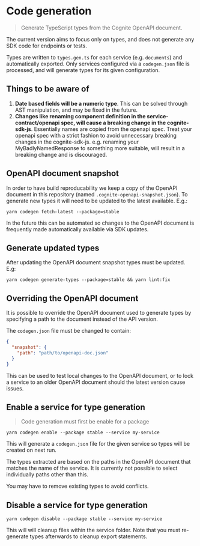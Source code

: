 # Code generation

> Generate TypeScript types from the Cognite OpenAPI document.

The current version aims to focus only on types, and does not generate
any SDK code for endpoints or tests.

Types are written to `types.gen.ts` for each service (e.g. `documents`)
and automatically exported. Only services configured via a `codegen.json`
file is processed, and will generate types for its given configuration.

## Things to be aware of

1. **Date based fields will be a numeric type**. This can be solved through AST manipulation, and may be fixed in the future.
2. **Changes like renaming component definition in the service-contract/openapi spec, will cause a breaking change in the cognite-sdk-js**. Essentially names are copied from the openapi spec. Treat your openapi spec with a strict fashion to avoid unnecessary breaking changes in the cognite-sdk-js. e.g. renaming your MyBadlyNamedResponse to something more suitable, will result in a breaking change and is discouraged.

## OpenAPI document snapshot

In order to have build reproducability we keep a copy of the OpenAPI document
in this repository (named `.cognite-openapi-snapshot.json`). To generate new types
it will need to be updated to the latest available. E.g.:

```console
yarn codegen fetch-latest --package=stable
```

In the future this can be automated so changes to the OpenAPI document is
frequently made automatically available via SDK updates.

## Generate updated types

After updating the OpenAPI document snapshot types must be updated. E.g:

```console
yarn codegen generate-types --package=stable && yarn lint:fix
```

## Overriding the OpenAPI document

It is possible to override the OpenAPI document used to generate
types by specifying a path to the document instead of the API version.

The `codegen.json` file must be changed to contain:

```json
{
  "snapshot": {
    "path": "path/to/openapi-doc.json"
  }
}
```

This can be used to test local changes to the OpenAPI document, or to 
lock a service to an older OpenAPI document should the latest version
cause issues.

## Enable a service for type generation

> Code generation must first be enable for a package

```console
yarn codegen enable --package stable --service my-service
```

This will generate a `codegen.json` file for the given service
so types will be created on next run.

The types extracted are based on the paths in the OpenAPI document
that matches the name of the service. It is currently not possible
to select individually paths other than this.

You may have to remove existing types to avoid conflicts.

## Disable a service for type generation

```console
yarn codegen disable --package stable --service my-service
```

This will will cleanup files within the service folder. Note that you
must re-generate types afterwards to cleanup export statements.
